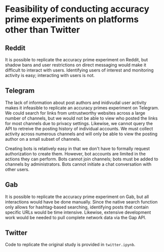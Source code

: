 # Feasibility of conducting accuracy prime experiments on platforms other than Twitter

## Reddit

It is possible to replicate the accuracy prime experiment on Reddit, but shadow bans and user restrictions on direct messaging would make it difficult to interact with users. Identifying users of interest and monitoring activity is easy; interacting with users is not.

## Telegram

The lack of information about post authors and inidivudal user activity makes it infeasible to replicate an accuracy primes experiment on Telegram. We could search for links from untrustworthy websites across a large number of channels, but we would not be able to view who posted the links for most channels due to privacy settings. Likewise, we cannot query the API to retreive the posting history of individual accounts. We must collect activity across numerous channels and will only be able to view the posting author on a small subset of channels.

Creating bots is relatively easy in that we don't have to formally request authorization to create them. However, bot accounts are limited in the actions they can perform. Bots cannot join channels; bots must be added to channels by administrators. Bots cannot initiate a chat conversation with other users.

## Gab

It is possible to replicate the accuracy prime experiment on Gab, but all interactions would have be done manually. Since the native search function only allows for hashtag-based searching, identifying posts that contain specific URLs would be time intensive. Likewise, extensive development work would be needed to pull complete network data via the Gap API.

## Twitter

Code to replicate the original study is provided in `twitter.ipynb`.
